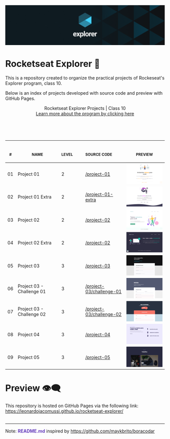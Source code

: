 
<img src="./assets/images/Explorer.png"/>

<h1>Rocketseat Explorer 🚀</h1>

This is a repository created to organize the practical projects of Rockeseat's Explorer program, class 10.

Below is an index of projects developed with source code and preview with GitHub Pages.

<p align="center">
    Rocketseat Explorer Projects | Class 10<br>
    <a href="https://www.rocketseat.com.br/explorer" target="_blank">Learn more about the program by clicking here</a><br>
    <br><table>
    <br><table style="width: 100%">
    <thead>
        <tr>
            <th align="center">
                <img width="20" height="1">
                <p>
                    <small>#</small>
                </p>
            </th>
            <th align="center">
                <img width="300" height="1">
                <p>
                    <small>
                        NAME
                    </small>
                </p>
            </th>
            <th align="left">
                <img width="140" height="1">
                <p align="left">
                    <small>
                    LEVEL
                    </small>
                </p>
            </th>
            <th align="left">
                <img width="140" height="1">
                <p align="left">
                    <small>
                    SOURCE CODE
                    </small>
                </p>
            </th>
            <th align="center">
                <img width="201" height="1">
                <p align="center">
                    <small>
                    PREVIEW
                    </small>
                </p>
            </th>
        </tr>
    </thead>
    <tbody>
        <tr>
            <td>01</td>
            <td>Project 01</td>
            <td align="left">2</td>
            <td>
              <a href="https://github.com/leonardojacomussi/rocketseat-explorer/tree/main/project-01" target="_blank">
                /project-01
              </a>
            </td>
            <td align="center">
            <a href="https://leonardojacomussi.github.io/rocketseat-explorer/project-01" target="_blank"><img width="300px" src="project-01/.github/preview.png" /></a></td>
        </tr>
        <tr>
            <td>02</td>
            <td>Project 01 Extra</td>
            <td align="left">2</td>
            <td>
              <a href="https://github.com/leonardojacomussi/rocketseat-explorer/tree/main/project-01-extra" target="_blank">
                /project-01-extra
              </a>
            </td>
            <td align="center">
            <a href="https://leonardojacomussi.github.io/rocketseat-explorer/project-01-extra" target="_blank"><img width="300px" src="project-01-extra/.github/preview.png" /></a></td>
        </tr>
        <tr>
            <td>03</td>
            <td>Project 02</td>
            <td align="left">2</td>
            <td>
              <a href="https://github.com/leonardojacomussi/rocketseat-explorer/tree/main/project-02" target="_blank">
                /project-02
              </a>
            </td>
            <td align="center">
            <a href="https://leonardojacomussi.github.io/rocketseat-explorer/project-02" target="_blank"><img width="300px" src="project-02/.github/preview.png" /></a></td>
        </tr>
        <tr>
            <td>04</td>
            <td>Project 02 Extra</td>
            <td align="left">2</td>
            <td>
              <a href="https://github.com/leonardojacomussi/rocketseat-explorer/tree/main/project-02-extra" target="_blank">
                /project-02
              </a>
            </td>
            <td align="center">
            <a href="https://leonardojacomussi.github.io/rocketseat-explorer/project-02-extra" target="_blank"><img width="300px" src="project-02-extra/.github/preview.png" /></a></td>
        </tr>
        <tr>
            <td>05</td>
            <td>Project 03</td>
            <td align="left">3</td>
            <td>
              <a href="https://github.com/leonardojacomussi/rocketseat-explorer/tree/main/project-03" target="_blank">
                /project-03
              </a>
            </td>
            <td align="center">
            <a href="https://leonardojacomussi.github.io/rocketseat-explorer/project-03" target="_blank"><img width="300px" src="project-03/.github/preview.png" /></a></td>
        </tr>
        <tr>
            <td>06</td>
            <td>Project 03 - Challenge 01</td>
            <td align="left">3</td>
            <td>
              <a href="https://github.com/leonardojacomussi/rocketseat-explorer/tree/main/project-03/challenge-01" target="_blank">
                /project-03/challenge-01
              </a>
            </td>
            <td align="center">
            <a href="https://leonardojacomussi.github.io/rocketseat-explorer/project-03/challenge-01/" target="_blank"><img width="300px" src="project-03/challenge-01/.github/preview.png" /></a></td>
        </tr>
        <tr>
            <td>07</td>
            <td>Project 03 - Challenge 02</td>
            <td align="left">3</td>
            <td>
              <a href="https://github.com/leonardojacomussi/rocketseat-explorer/tree/main/project-03/challenge-02" target="_blank">
                /project-03/challenge-02
              </a>
            </td>
            <td align="center">
            <a href="https://leonardojacomussi.github.io/rocketseat-explorer/project-03/challenge-02/" target="_blank"><img width="300px" src="project-03/challenge-02/.github/preview.png" /></a></td>
        </tr>
        <tr>
            <td>08</td>
            <td>Project 04</td>
            <td align="left">3</td>
            <td>
              <a href="https://github.com/leonardojacomussi/rocketseat-explorer/tree/main/project-04" target="_blank">
                /project-04
              </a>
            </td>
            <td align="center">
            <a href="https://leonardojacomussi.github.io/rocketseat-explorer/project-04/" target="_blank"><img width="300px" src="project-04/.github/preview.png" /></a></td>
        </tr>
        <tr>
            <td>09</td>
            <td>Project 05</td>
            <td align="left">3</td>
            <td>
              <a href="https://github.com/leonardojacomussi/rocketseat-explorer/tree/main/project-05" target="_blank">
                /project-05
              </a>
            </td>
            <td align="center">
            <a href="https://leonardojacomussi.github.io/rocketseat-explorer/project-05/" target="_blank"><img width="300px" src="project-05/.github/preview.png" /></a></td>
        </tr>
    </tbody>
</table></p>

<h1>Preview 👁️‍🗨️</h1>
This repository is hosted on GitHub Pages via the following link: <a href="https://leonardojacomussi.github.io/rocketseat-explorer/" target="_blank">https://leonardojacomussi.github.io/rocketseat-explorer/</a>

<br/>
<br/>

---
Note: <strong style="color: #643cbb">README.md</strong> inspired by <a href="https://github.com/maykbrito/boracodar" target="_blank">https://github.com/maykbrito/boracodar</a>
